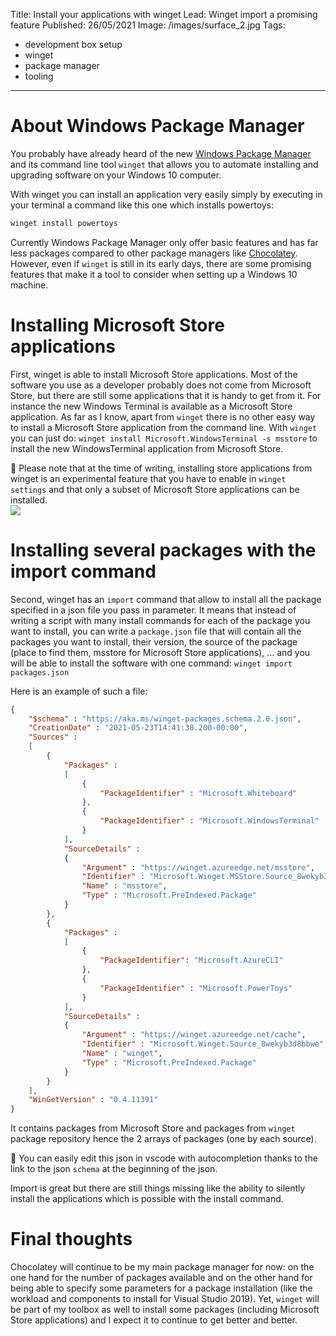 Title: Install your applications with winget
Lead: Winget import a promising feature
Published: 26/05/2021
Image: /images/surface_2.jpg
Tags:
  - development box setup
  - winget
  - package manager
  - tooling
---
# About Windows Package Manager
You probably have already heard of the new [Windows Package Manager](https://docs.microsoft.com/en-us/windows/package-manager/) and its command line tool `winget` that allows you to automate installing and upgrading software on your Windows 10 computer.

With winget you can install an application very easily simply by executing in your terminal a command like this one which installs powertoys:
```powershell
winget install powertoys
```

Currently Windows Package Manager only offer basic features and has far less packages compared to other package managers like [Chocolatey](https://chocolatey.org/). However, even if `winget` is still in its early days, there are some promising features that make it a tool to consider when setting up a Windows 10 machine.

# Installing Microsoft Store applications

First, winget is able to install Microsoft Store applications. Most of the software you use as a developer probably does not come from Microsoft Store, but there are still some applications that it is handy to get from it. For instance the new Windows Terminal is available as a Microsoft Store application. As far as I know, apart from `winget` there is no other easy way to install a Microsoft Store application from the command line. With `winget` you can just do: `winget install Microsoft.WindowsTerminal -s msstore` to install the new WindowsTerminal application from Microsoft Store.

📌 Please note that at the time of writing, installing store applications from winget is an experimental feature that you have to enable in `winget settings` and that only a subset of Microsoft Store applications can be installed.  
<img src="/posts/images/winget_import_1.png" class="img-fluid centered-img">  

# Installing several packages with the import command

Second, winget has an `import` command that allow to install all the package specified in a json file you pass in parameter. It means that instead of writing a script with many install commands for each of the package you want to install, you can write a `package.json` file that will contain all the packages you want to install, their version, the source of the package (place to find them, msstore for Microsoft Store applications), ... and you will be able to install the software with one command: `winget import packages.json`

Here is an example of such a file:
```json
{
	"$schema" : "https://aka.ms/winget-packages.schema.2.0.json",
	"CreationDate" : "2021-05-23T14:41:38.200-00:00",
	"Sources" : 
	[
		{
			"Packages" : 
			[
				{
					"PackageIdentifier" : "Microsoft.Whiteboard"
				},
				{
					"PackageIdentifier" : "Microsoft.WindowsTerminal"	
				}
			],
			"SourceDetails" : 
			{
				"Argument" : "https://winget.azureedge.net/msstore",
				"Identifier" : "Microsoft.Winget.MSStore.Source_8wekyb3d8bbwe",
				"Name" : "msstore",
				"Type" : "Microsoft.PreIndexed.Package"
			}
		},
		{
			"Packages" : 
			[
				{
					"PackageIdentifier": "Microsoft.AzureCLI"
				},
				{
					"PackageIdentifier" : "Microsoft.PowerToys"
				}
			],
			"SourceDetails" : 
			{
				"Argument" : "https://winget.azureedge.net/cache",
				"Identifier" : "Microsoft.Winget.Source_8wekyb3d8bbwe",
				"Name" : "winget",
				"Type" : "Microsoft.PreIndexed.Package"
			}
		}
	],
	"WinGetVersion" : "0.4.11391"
}
```
It contains packages from Microsoft Store and packages from `winget` package repository hence the 2 arrays of packages (one by each source).

📌 You can easily edit this json in vscode with autocompletion thanks to the link to the json `schema` at the beginning of the json.

Import is great but there are still things missing like the ability to silently install the applications which is possible with the install command.

# Final thoughts
Chocolatey will continue to be my main package manager for now: on the one hand for the number of packages available and on the other hand for being able to specify some parameters for a package installation (like the workload and components to install for Visual Studio 2019). Yet, `winget` will be part of my toolbox as well to install some packages (including Microsoft Store applications) and I expect it to continue to get better and better.